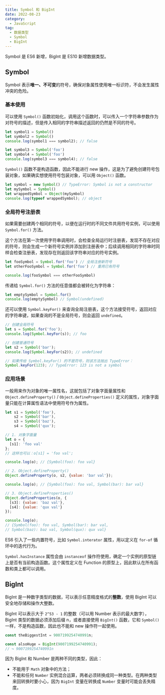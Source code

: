 ```yaml
---
title: Symbol 和 BigInt
date: 2022-08-23
category:
  - JavaScript
tag:
  - 数据类型
  - Symbol
  - BigInt
---
```


Symbol 是 ES6 新增，BigInt 是 ES10 新增数据类型。

## Symbol

Symbol 表示**唯一、不可变**的符号，确保对象属性使用唯一标识符，不会发生属性冲突的危险。

### 基本使用

可以使用 `Symbol()` 函数初始化，调用这个函数时，可以传入一个字符串参数作为对符号的描述，但是传入相同的字符串描述返回的仍然是不同的符号。

```js
let symbol1 = Symbol()
let symbol2 = Symbol()
console.log(symbol1 === symbol2); // false

let symbol3 = Symbol('foo')
let symbol4 = Symbol('foo')
console.log(symbol3 === symbol4); // false
```

`Symbol()` 函数不是构造函数，因此不能进行 new 操作，这是为了避免创建符号包装对象，如果确实想使用符号包装对象，可以用 `Object()` 函数。

```js
let symbol = new Symbol() // TypeError: Symbol is not a constructor
let mySymbol = Symbol()
let wrappedSymbol = Object(mySymbol)
console.log(typeof wrappedSymbol); // object
```

### 全局符号注册表

如果需要创建两个相同的符号，以便在运行时的不同文件共用符号实例，可以使用 `Symbol.for()` 方法。

这个方法在第一次使用字符串调用时，会检查全局运行时注册表，发现不存在对应的符号，则会生成一个新符号实例并添加到注册表中；后续调用相同的字符串时同样会检查注册表，发现存在则返回该字符串对应的符号实例。

```js
let fooSymbol = Symbol.for('foo') // 全局注册新符号
let otherFooSymbol = Symbol.for('foo') // 重用已有符号

console.log(fooSymbol === otherFooSymbol)
```

传递给 `Symbol.for()` 方法的任意值都会被转化为字符串：

```js
let emptySymbol = Symbol.for()
console.log(emptySymbol) // Symbol(undefined)
```

还可以使用 `Symbol.keyFor()` 来查询全局注册表，这个方法接受符号，返回对应的字符串键，如果查询的不是全局符号，则会返回 `undefined`。

```js
// 创建全局符号
let s = Symbol.for('foo');
console.log(Symbol.keyFor(s)); // foo

// 创建普通符号
let s2 = Symbol('bar');
console.log(Symbol.keyFor(s2)); // undefined

// 如果传给 Symbol.keyFor() 的不是符号，则该方法抛出 TypeError：
Symbol.keyFor(123); // TypeError: 123 is not a symbol
```

### 应用场景

一般用来作为对象的唯一属性名，这就包括了对象字面量属性和 `Object.defineProperty()` / `Object.defineProperties()` 定义的属性，对象字面量只能在计算属性语法中使用符号作为属性。

```js
let s1 = Symbol('foo'),
    s2 = Symbol('bar'),
    s3 = Symbol('baz'),
    s4 = Symbol('qux');

// 1. 对象字面量
let o = {
  [s1]: 'foo val'
};
// 这样也可以：o[s1] = 'foo val';

console.log(o); // {Symbol(foo): foo val}

// 2. Object.defineProperty()
Object.defineProperty(o, s2, {value: 'bar val'});

console.log(o); // {Symbol(foo): foo val, Symbol(bar): bar val}

// 3. Object.defineProperties()
Object.defineProperties(o, {
  [s3]: {value: 'baz val'},
  [s4]: {value: 'qux val'}
});

console.log(o);
// {Symbol(foo): foo val, Symbol(bar): bar val,
// Symbol(baz): baz val, Symbol(qux): qux val}
```

ES6 引入了一些内置符号，比如 `Symbol.interator` 属性，用以定义在 `for-of` 循环中的迭代行为。

`Symbol.hasInstance` 属性会由 `instanceof` 操作符使用，确定一个实例的原型链上是否有当前构造函数。这个属性定义在 Function 的原型上，因此默认在所有函数和类上都可以调用。

## BigInt

BigInt 是一种数字类型的数据，可以表示任意精度格式的**整数**，使用 BigInt 可以安全地存储和操作大整数。

BigInt 可以表示大于 `2^53 - 1` 的整数（可以用 Number 表示的最大数字），BigInt 类型的数据必须添加后缀 n，或者直接使用 `BigInt()` 函数，它和 `Symbol()` 一样，不是构造函数，因此也不能和 new 操作符一起使用。

```js
const theBiggestInt = 9007199254740991n;

const alsoHuge = BigInt(9007199254740991);
// ↪ 9007199254740991n
```

因为 BigInt 和 Number 是两种不同的类型，因此：

* 不能用于 `Math` 对象中的方法；
* 不能和任何 `Number` 实例混合运算，两者必须转换成同一种类型。在两种类型来回转换时要小心，因为 `BigInt` 变量在转换成 `Number` 变量时可能会丢失精度。